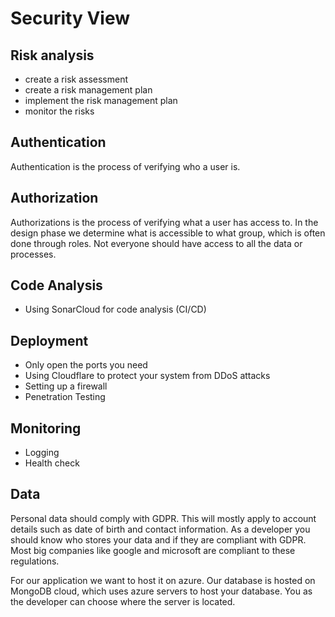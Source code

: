 # Security View

## Risk analysis

- create a risk assessment
- create a risk management plan
- implement the risk management plan
- monitor the risks

## Authentication

Authentication is the process of verifying who a user is.

## Authorization

Authorizations is the process of verifying what a user has access to. In the design phase we determine what is accessible to what group, which is often done through roles. Not everyone should have access to all the data or processes.

## Code Analysis

- Using SonarCloud for code analysis (CI/CD)

## Deployment

- Only open the ports you need
- Using Cloudflare to protect your system from DDoS attacks
- Setting up a firewall
- Penetration Testing

## Monitoring

- Logging
- Health check

## Data

Personal data should comply with GDPR. This will mostly apply to account details such as date of birth and contact information. As a developer you should know who stores your data and if they are compliant with GDPR. Most big companies like google and microsoft are compliant to these regulations.

For our application we want to host it on azure. Our database is hosted on MongoDB cloud, which uses azure servers to host your database. You as the developer can choose where the server is located.